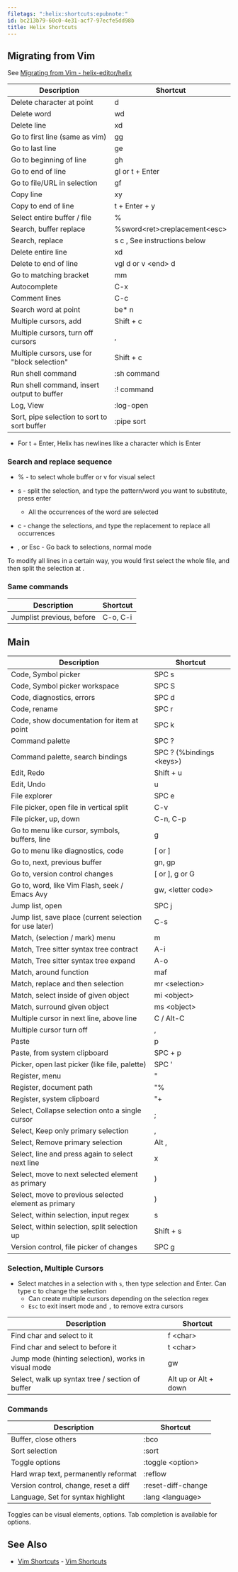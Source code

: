 ```yaml
---
filetags: ":helix:shortcuts:epubnote:"
id: bc213b79-60c0-4e31-acf7-97ecfe5dd98b
title: Helix Shortcuts
---
```


## Migrating from Vim

See [Migrating from Vim -
helix-editor/helix](https://github.com/helix-editor/helix/wiki/Migrating-from-Vim)

| Description | Shortcut |
|----|----|
| Delete character at point | d |
| Delete word | wd |
| Delete line | xd |
| Go to first line (same as vim) | gg |
| Go to last line | ge |
| Go to beginning of line | gh |
| Go to end of line | gl or t + Enter |
| Go to file/URL in selection | gf |
| Copy line | xy |
| Copy to end of line | t + Enter + y |
| Select entire buffer / file | % |
| Search, buffer replace | %sword\<ret\>creplacement\<esc\> |
| Search, replace | s c , See instructions below |
| Delete entire line | xd |
| Delete to end of line | vgl d or v \<end\> d |
| Go to matching bracket | mm |
| Autocomplete | C-x |
| Comment lines | C-c |
| Search word at point | be\* n |
| Multiple cursors, add | Shift + c |
| Multiple cursors, turn off cursors | , |
| Multiple cursors, use for "block selection" | Shift + c |
| Run shell command | :sh command |
| Run shell command, insert output to buffer | :! command |
| Log, View | :log-open |
| Sort, pipe selection to sort to sort buffer | :pipe sort |

- For t + Enter, Helix has newlines like a character which is Enter

### Search and replace sequence

- % - to select whole buffer or v for visual select

- s - split the selection, and type the pattern/word you want to
  substitute, press enter

  - All the occurrences of the word are selected

- c - change the selections, and type the replacement to replace all
  occurrences

- , or Esc - Go back to selections, normal mode

To modify all lines in a certain way, you would first select the whole
file, and then split the selection at .

### Same commands

| Description               | Shortcut |
|---------------------------|----------|
| Jumplist previous, before | C-o, C-i |

## Main

| Description | Shortcut |
|----|----|
| Code, Symbol picker | SPC s |
| Code, Symbol picker workspace | SPC S |
| Code, diagnostics, errors | SPC d |
| Code, rename | SPC r |
| Code, show documentation for item at point | SPC k |
| Command palette | SPC ? |
| Command palette, search bindings | SPC ? (%bindings \<keys\>) |
| Edit, Redo | Shift + u |
| Edit, Undo | u |
| File explorer | SPC e |
| File picker, open file in vertical split | C-v |
| File picker, up, down | C-n, C-p |
| Go to menu like cursor, symbols, buffers, line | g |
| Go to menu like diagnostics, code | \[ or \] |
| Go to, next, previous buffer | gn, gp |
| Go to, version control changes | \[ or \], g or G |
| Go to, word, like Vim Flash, seek / Emacs Avy | gw, \<letter code\> |
| Jump list, open | SPC j |
| Jump list, save place (current selection for use later) | C-s |
| Match, (selection / mark) menu | m |
| Match, Tree sitter syntax tree contract | A-i |
| Match, Tree sitter syntax tree expand | A-o |
| Match, around function | maf |
| Match, replace and then selection | mr \<selection\> |
| Match, select inside of given object | mi \<object\> |
| Match, surround given object | ms \<object\> |
| Multiple cursor in next line, above line | C / Alt-C |
| Multiple cursor turn off | , |
| Paste | p |
| Paste, from system clipboard | SPC + p |
| Picker, open last picker (like file, palette) | SPC ' |
| Register, menu | " |
| Register, document path | "% |
| Register, system clipboard | "+ |
| Select, Collapse selection onto a single cursor | ; |
| Select, Keep only primary selection | , |
| Select, Remove primary selection | Alt , |
| Select, line and press again to select next line | x |
| Select, move to next selected element as primary | ) |
| Select, move to previous selected element as primary | ) |
| Select, within selection, input regex | s |
| Select, within selection, split selection up | Shift + s |
| Version control, file picker of changes | SPC g |

### Selection, Multiple Cursors

- Select matches in a selection with `s`, then type selection and Enter.
  Can type c to change the selection
  - Can create multiple cursors depending on the selection regex
  - `Esc` to exit insert mode and `,` to remove extra cursors

| Description                                         | Shortcut             |
|-----------------------------------------------------|----------------------|
| Find char and select to it                          | f \<char\>           |
| Find char and select to before it                   | t \<char\>           |
| Jump mode (hinting selection), works in visual mode | gw                   |
| Select, walk up syntax tree / section of buffer     | Alt up or Alt + down |

### Commands

| Description                           | Shortcut           |
|---------------------------------------|--------------------|
| Buffer, close others                  | :bco               |
| Sort selection                        | :sort              |
| Toggle options                        | :toggle \<option\> |
| Hard wrap text, permanently reformat  | :reflow            |
| Version control, change, reset a diff | :reset-diff-change |
| Language, Set for syntax highlight    | :lang \<language\> |

Toggles can be visual elements, options. Tab completion is available for
options.

## See Also

- [Vim Shortcuts](../005-computer-shortcuts-vim) - [Vim
  Shortcuts](id:bdb62bfe-56b7-4c13-a1e4-9f91cf4e0bb5)
